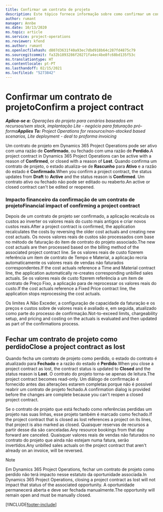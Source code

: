 ```yaml
---
title: Confirmar um contrato de projeto
description: Este tópico fornece informação sobre como confirmar um contrato no Project Operations.
author: rumant
manager: Annbe
ms.date: 10/13/2020
ms.topic: article
ms.service: project-operations
ms.reviewer: kfend
ms.author: rumant
ms.openlocfilehash: d807d3631f40a93ec7dbd918b64c287fd4875c79
ms.sourcegitcommit: fa32b1893286f20271fa4ec4be8fc68bd135f53c
ms.translationtype: HT
ms.contentlocale: pt-PT
ms.lasthandoff: 02/15/2021
ms.locfileid: "5273842"
---
```

# <a name="confirm-a-project-contract"></a><span data-ttu-id="cd32c-103">Confirmar um contrato de projeto</span><span class="sxs-lookup"><span data-stu-id="cd32c-103">Confirm a project contract</span></span>

<span data-ttu-id="cd32c-104">_**Aplica-se a:** Operações do projeto para cenários baseados em recursos/sem stock, implantação Lite - negócio para faturação pró-forma_</span><span class="sxs-lookup"><span data-stu-id="cd32c-104">_**Applies To:** Project Operations for resource/non-stocked based scenarios, Lite deployment - deal to proforma invoicing_</span></span>

<span data-ttu-id="cd32c-105">Um contrato de projeto em Dynamics 365 Project Operations pode ser ativo com uma razão de **Confirmado**, ou fechado com uma razão de **Perdido**.</span><span class="sxs-lookup"><span data-stu-id="cd32c-105">A project contract in Dynamics 365 Project Operations can be active with a reason of **Confirmed**, or closed with a reason of **Lost**.</span></span> <span data-ttu-id="cd32c-106">Quando confirma um contrato de projeto, o estado atualiza-se de **Rascunho** para **Ativo** e a razão do estado é **Confirmado**.</span><span class="sxs-lookup"><span data-stu-id="cd32c-106">When you confirm a project contract, the status updates from **Draft** to **Active** and the status reason is **Confirmed**.</span></span> <span data-ttu-id="cd32c-107">Um contrato ativo ou fechado não pode ser editado ou reaberto.</span><span class="sxs-lookup"><span data-stu-id="cd32c-107">An active or closed contract can't be edited or reopened.</span></span> 

### <a name="financial-impact-of-confirming-a-project-contract"></a><span data-ttu-id="cd32c-108">Impacto financeiro da confirmação de um contrato de projeto</span><span class="sxs-lookup"><span data-stu-id="cd32c-108">Financial impact of confirming a project contract</span></span>

<span data-ttu-id="cd32c-109">Depois de um contrato de projeto ser confirmado, a aplicação recalcula os custos ao inverter os valores reais do custo mais antigos e criar novos custos reais.</span><span class="sxs-lookup"><span data-stu-id="cd32c-109">After a project contract is confirmed, the application recalculates the costs by reversing the older cost actuals and creating new cost actuals.</span></span> <span data-ttu-id="cd32c-110">Os novos valores reais de custos são processados com base no método de faturação do item de contrato do projeto associado.</span><span class="sxs-lookup"><span data-stu-id="cd32c-110">The new cost actuals are then processed based on the billing method of the associated project contract line.</span></span> <span data-ttu-id="cd32c-111">Se os valores reais de custo fizerem referência um item de contrato de Tempo e Material, a aplicação recria automaticamente os valores reais de vendas não faturados correspondentes.</span><span class="sxs-lookup"><span data-stu-id="cd32c-111">If the cost actuals reference a Time and Material contract line, the application automatically re-creates corresponding unbilled sales actuals.</span></span> <span data-ttu-id="cd32c-112">Se os valores reais de custo fizerem referência a um item de contrato de Preço Fixo, a aplicação para de reprocessar os valores reais do custo.</span><span class="sxs-lookup"><span data-stu-id="cd32c-112">If the cost actuals reference a Fixed Price contract line, the application stops reprocessing the cost actuals.</span></span>

<span data-ttu-id="cd32c-113">Os limites A Não Exceder, a configuração de capacidade da faturação e os preços e custos sobre de valores reais é avaliado e, em seguida, atualizado como parte do processo de confirmação.</span><span class="sxs-lookup"><span data-stu-id="cd32c-113">Not-to-exceed limits, chargeability setup, and pricing and costing on the actuals is evaluated and then updated as part of the confirmations process.</span></span>

## <a name="close-a-project-contract-as-lost"></a><span data-ttu-id="cd32c-114">Fechar um contrato de projeto como perdido</span><span class="sxs-lookup"><span data-stu-id="cd32c-114">Close a project contract as lost</span></span>

<span data-ttu-id="cd32c-115">Quando fecha um contrato de projeto como perdido, o estado do contrato é atualizado para **Fechado** e a razão do estado é **Perdido**.</span><span class="sxs-lookup"><span data-stu-id="cd32c-115">When you close a project contract as lost, the contract status is updated to **Closed** and the status reason is **Lost**.</span></span> <span data-ttu-id="cd32c-116">O contrato do projeto torna-se apenas de leitura.</span><span class="sxs-lookup"><span data-stu-id="cd32c-116">The project contract becomes read-only.</span></span> <span data-ttu-id="cd32c-117">Um diálogo de confirmação é fornecido antes das alterações estarem completas porque não é possível reabrir um contrato de projeto fechado.</span><span class="sxs-lookup"><span data-stu-id="cd32c-117">A confirmation dialog is provided before the changes are complete because you can't reopen a closed project contract.</span></span>

<span data-ttu-id="cd32c-118">Se o contrato de projeto que está fechado como referências perdidas um projeto nas suas linhas, esse projeto também é marcado como fechado.</span><span class="sxs-lookup"><span data-stu-id="cd32c-118">If the project contract that is closed as lost references a project on its lines, that project is also marked as closed.</span></span> <span data-ttu-id="cd32c-119">Quaisquer reservas de recursos a partir desse dia são canceladas.</span><span class="sxs-lookup"><span data-stu-id="cd32c-119">Any resource bookings from that day forward are canceled.</span></span> <span data-ttu-id="cd32c-120">Quaisquer valores reais de vendas não faturados no contrato do projeto que ainda não estejam numa fatura, serão invertidos.</span><span class="sxs-lookup"><span data-stu-id="cd32c-120">Any unbilled sales actuals on the project contract that aren't already on an invoice, will be reversed.</span></span>

> [!NOTE]
> <span data-ttu-id="cd32c-121">Em Dynamics 365 Project Operations, fechar um contrato de projeto como perdido não terá impacto nesse estatuto da oportunidade associada.</span><span class="sxs-lookup"><span data-stu-id="cd32c-121">In Dynamics 365 Project Operations, closing a project contract as lost will not impact that status of the associated opportunity.</span></span> <span data-ttu-id="cd32c-122">A oportunidade permanecerá aberta e deve ser fechada manualmente.</span><span class="sxs-lookup"><span data-stu-id="cd32c-122">The opportunity will remain open and must be manually closed.</span></span>


[!INCLUDE[footer-include](../../includes/footer-banner.md)]